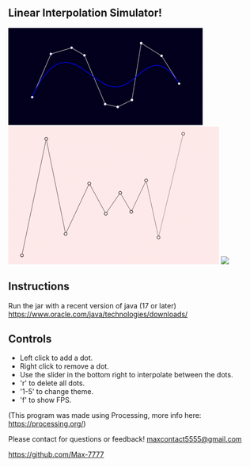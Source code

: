 ## Linear Interpolation Simulator!
![](doc\\lerp_gif.gif)
![](doc\\lerp_gif_2.gif)
![](docclerp_gif_3.gif)

## Instructions
Run the jar with a recent version of java (17 or later) 
https://www.oracle.com/java/technologies/downloads/

## Controls
- Left click to add a dot.
- Right click to remove a dot.
- Use the slider in the bottom right to interpolate between the dots.
- 'r' to delete all dots.
- '1-5' to change theme.
- 'f' to show FPS.

(This program was made using Processing, more info here: https://processing.org/)

Please contact for questions or feedback! maxcontact5555@gmail.com

https://github.com/Max-7777
